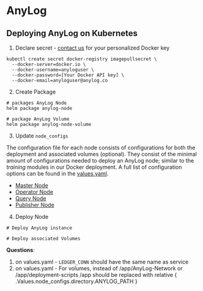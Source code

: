 # AnyLog 

## Deploying AnyLog on Kubernetes 
1. Declare secret - [contact us](mailto:info@anylog.co) for your personalized Docker key 
```shell
kubectl create secret docker-registry imagepullsecret \
  --docker-server=docker.io \
  --docker-username=anyloguser \
  --docker-password=[Your Docker API key] \
  --docker-email=anyloguser@anylog.co
```

2. Create Package 
```shell
# packages AnyLog Node 
helm package anylog-node

# package AnyLog Volume
helm package anylog-node-volume 
```

3. Update `node_configs`

The configuration file for each node consists of configurations for both the deployment and  associated volumes (optional). 
They consist of the minimal amount of configurations needed to deploy an AnyLog node; similar  to the _training_ modules 
in our Docker deployment. A full list of configuration options can be found in the [values.yaml](anylog-node/values.yaml).

* [Master Node](configs/anylog_master.yaml)
* [Operator Node](configs/anylog_master.yaml)
* [Query Node](configs/anylog_master.yaml)
* [Publisher Node](configs/anylog_master.yaml)
 

4. Deploy Node 
```shell
# Deploy AnyLog instance

# Deploy associated Volumes  
```
**Questions**: 
1. on values.yaml - `LEDGER_CONN` should have the same name as service 
2. on values.yaml - For volumes, instead of /app/AnyLog-Network or /app/deployment-scripts /app should be replaced with 
relative { .Values.node_configs.directory.ANYLOG_PATH } 

